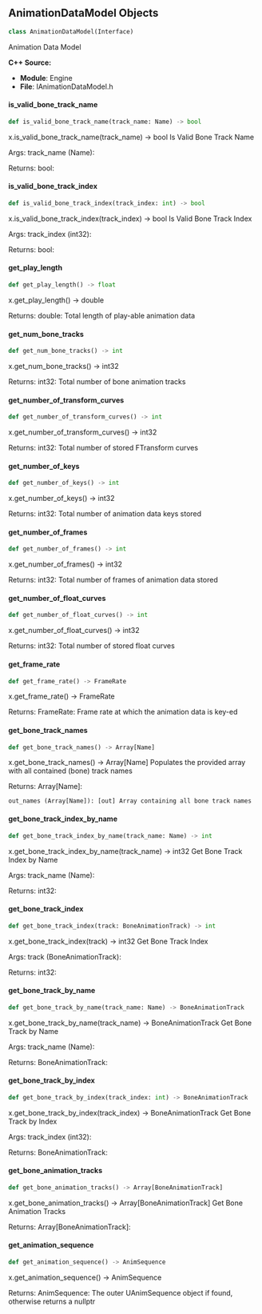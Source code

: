 ## AnimationDataModel Objects

```python
class AnimationDataModel(Interface)
```

Animation Data Model

**C++ Source:**

- **Module**: Engine
- **File**: IAnimationDataModel.h

<a id="unreal.AnimationDataModel.is_valid_bone_track_name"></a>

#### is_valid_bone_track_name

```python
def is_valid_bone_track_name(track_name: Name) -> bool
```

x.is_valid_bone_track_name(track_name) -> bool
Is Valid Bone Track Name

Args:
    track_name (Name): 

Returns:
    bool:

<a id="unreal.AnimationDataModel.is_valid_bone_track_index"></a>

#### is_valid_bone_track_index

```python
def is_valid_bone_track_index(track_index: int) -> bool
```

x.is_valid_bone_track_index(track_index) -> bool
Is Valid Bone Track Index

Args:
    track_index (int32): 

Returns:
    bool:

<a id="unreal.AnimationDataModel.get_play_length"></a>

#### get_play_length

```python
def get_play_length() -> float
```

x.get_play_length() -> double


Returns:
    double: Total length of play-able animation data

<a id="unreal.AnimationDataModel.get_num_bone_tracks"></a>

#### get_num_bone_tracks

```python
def get_num_bone_tracks() -> int
```

x.get_num_bone_tracks() -> int32


Returns:
    int32: Total number of bone animation tracks

<a id="unreal.AnimationDataModel.get_number_of_transform_curves"></a>

#### get_number_of_transform_curves

```python
def get_number_of_transform_curves() -> int
```

x.get_number_of_transform_curves() -> int32


Returns:
    int32: Total number of stored FTransform curves

<a id="unreal.AnimationDataModel.get_number_of_keys"></a>

#### get_number_of_keys

```python
def get_number_of_keys() -> int
```

x.get_number_of_keys() -> int32


Returns:
    int32: Total number of animation data keys stored

<a id="unreal.AnimationDataModel.get_number_of_frames"></a>

#### get_number_of_frames

```python
def get_number_of_frames() -> int
```

x.get_number_of_frames() -> int32


Returns:
    int32: Total number of frames of animation data stored

<a id="unreal.AnimationDataModel.get_number_of_float_curves"></a>

#### get_number_of_float_curves

```python
def get_number_of_float_curves() -> int
```

x.get_number_of_float_curves() -> int32


Returns:
    int32: Total number of stored float curves

<a id="unreal.AnimationDataModel.get_frame_rate"></a>

#### get_frame_rate

```python
def get_frame_rate() -> FrameRate
```

x.get_frame_rate() -> FrameRate


Returns:
    FrameRate: Frame rate at which the animation data is key-ed

<a id="unreal.AnimationDataModel.get_bone_track_names"></a>

#### get_bone_track_names

```python
def get_bone_track_names() -> Array[Name]
```

x.get_bone_track_names() -> Array[Name]
Populates the provided array with all contained (bone) track names

Returns:
    Array[Name]: 

    out_names (Array[Name]): [out] Array containing all bone track names

<a id="unreal.AnimationDataModel.get_bone_track_index_by_name"></a>

#### get_bone_track_index_by_name

```python
def get_bone_track_index_by_name(track_name: Name) -> int
```

x.get_bone_track_index_by_name(track_name) -> int32
Get Bone Track Index by Name

Args:
    track_name (Name): 

Returns:
    int32:

<a id="unreal.AnimationDataModel.get_bone_track_index"></a>

#### get_bone_track_index

```python
def get_bone_track_index(track: BoneAnimationTrack) -> int
```

x.get_bone_track_index(track) -> int32
Get Bone Track Index

Args:
    track (BoneAnimationTrack): 

Returns:
    int32:

<a id="unreal.AnimationDataModel.get_bone_track_by_name"></a>

#### get_bone_track_by_name

```python
def get_bone_track_by_name(track_name: Name) -> BoneAnimationTrack
```

x.get_bone_track_by_name(track_name) -> BoneAnimationTrack
Get Bone Track by Name

Args:
    track_name (Name): 

Returns:
    BoneAnimationTrack:

<a id="unreal.AnimationDataModel.get_bone_track_by_index"></a>

#### get_bone_track_by_index

```python
def get_bone_track_by_index(track_index: int) -> BoneAnimationTrack
```

x.get_bone_track_by_index(track_index) -> BoneAnimationTrack
Get Bone Track by Index

Args:
    track_index (int32): 

Returns:
    BoneAnimationTrack:

<a id="unreal.AnimationDataModel.get_bone_animation_tracks"></a>

#### get_bone_animation_tracks

```python
def get_bone_animation_tracks() -> Array[BoneAnimationTrack]
```

x.get_bone_animation_tracks() -> Array[BoneAnimationTrack]
Get Bone Animation Tracks

Returns:
    Array[BoneAnimationTrack]:

<a id="unreal.AnimationDataModel.get_animation_sequence"></a>

#### get_animation_sequence

```python
def get_animation_sequence() -> AnimSequence
```

x.get_animation_sequence() -> AnimSequence


Returns:
    AnimSequence: The outer UAnimSequence object if found, otherwise returns a nullptr

<a id="unreal.Interface_AssetUserData"></a>